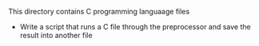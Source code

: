 This directory contains C programming languaage files
 - Write a script that runs a C file through the preprocessor and save the result into another file
